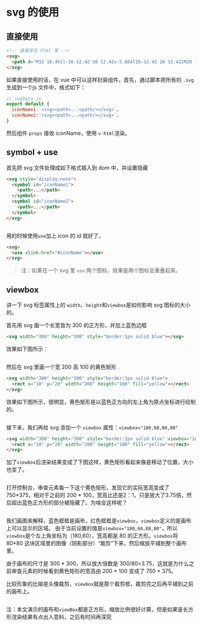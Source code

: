# svg 的使用

## 直接使用
```html
<!-- 直接写在 html 里 -->
<svg>
  <path d="M32 18.451l-16-12.42-16 12.42v-5.064l16-12.42 16 12.42zM28 18v12h-8v-8h-8v8h-8v-12l12-9z"></path>
</svg>
```
如果直接使用的话，在 vue 中可以这样封装组件，首先，通过脚本把所有的 `.svg` 生成到一个js 文件中，格式如下：
```js
// svgData.js
export default {
  iconName1:`<svg><path>...<path/></svg>`，
  iconName2:`<svg><path>...<path/></svg>`，
}
```
然后组件 `props` 接收 iconName，使用 `v-html`渲染。


## symbol + use

首先把 svg 文件处理成如下格式插入到 dom 中，并设置隐藏
```html
<svg style="display:none">
  <symbol id="iconName1">
    <path>...</path>
  </symbol>
  <symbol id="iconName2">
    <path>...</path>
  </symbol>
</svg>
```
<img :src="$withBase('/imgs/mess/svg-symbol.png')"/>

用的时候使用`use`加上 icon 的 id 就好了，
```html
<svg>
  <use xlink:href="#iconName"></use>
</svg>
```
> 注：如果在一个 svg 里 `use` 两个图标，效果是两个图标会重叠起来。

## viewbox

讲一下 svg 标签属性上的 `width`、`height`和`viewbox`是如何影响 svg 图标的大小的。

首先用 svg 画一个长宽皆为 300 的正方形，并加上蓝色边框
```html
<svg width="300" height="300" style="border:1px solid blue"></svg>
```
效果如下图所示：

<img :src="$withBase('/imgs/mess/svg-viewbox1.png')"/>

然后在 svg 里画一个宽 200 高 100 的黄色矩形
```html
<svg width="300" height="300" style="border:1px solid blue">
  <rect x="10" y="20" width="200" height="100" fill="yellow"></rect>
</svg>
```
效果如下图所示，很明显，黄色矩形是以蓝色正方向的左上角为原点坐标进行绘制的。

<img :src="$withBase('/imgs/mess/svg-viewbox2.png')"/>


接下来，我们再给 svg 添加一个 `viewbox` 属性：`viewbox="180,60,80,80"`
```html
<svg width="300" height="300" style="border:1px solid blue" viewbox="180,60,80,80">
  <rect x="10" y="20" width="200" height="100" fill="yellow"></rect>
</svg>
```
加了`viewbox`后渲染结果变成了下图这样，黄色矩形看起来像是移动了位置，大小也变了。

<img :src="$withBase('/imgs/mess/svg-viewbox3.png')"/>

打开控制台，审查元素看一下这个黄色矩形，发现它的实际宽高变成了 750*375，相对于之前的 200 * 100，宽高比还是2：1，只是放大了3.75倍，然后超出蓝色正方形的部分被隐藏了。为啥会这样呢？

<img :src="$withBase('/imgs/mess/svg-viewbox4.png')"/>

我们画图来解释，蓝色框框是画布，红色框框是`viewbox`，`viewbox`定义的是画布上可以显示的区域。
由于当前设置的值是`viewbox="180,60,80,80"`，所以`viewbox`是个左上角坐标为（180,60），宽高都是 80 的正方形。`viewbox`将 80*80 这块区域里的图像（阴影部分）“裁剪”下来，然后缩放平铺到整个画布里。

由于画布的尺寸是 300 * 300，所以放大倍数是 300/80=3.75，这就是为什么之前审查元素的时候看到黄色矩形的宽高由 200 * 100 变成了 750 * 375。

比较形象的比喻是头像裁剪，`viewbox`就是那个裁剪框，裁剪完之后再平铺到之前的画布上。

<img :src="$withBase('/imgs/mess/svg-viewbox5.png')"/>

<!-- cjh todo -->
注：本文演示的画布和`viewBox`都是正方形，缩放比例很好计算，但是如果是长方形渲染结果有点出人意料，之后有时间再深究














<!-- 接下来，我们再给 svg 添加一个 viewbox 属性
```html
 <svg width="300" height="300" style="border:1px solid blue" viewbox="150,80,90,20">
    <rect x="10" y="20" width="200" height="100" fill="yellow"></rect>
  </svg>
```

<img :src="$withBase('/imgs/mess/svg-viewbox3.png')"/> -->

